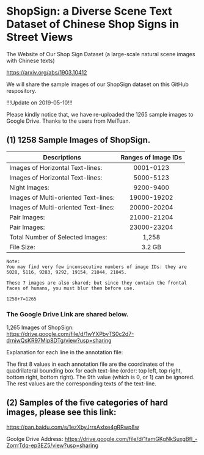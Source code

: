 # ShopSign: a Diverse Scene Text Dataset of Chinese Shop Signs in Street Views
The Website of Our Shop Sign Dataset (a large-scale natural scene images with Chinese texts)


https://arxiv.org/abs/1903.10412

We will share the sample images of our ShopSign dataset on this GitHub respository. 

!!!Update on 2019-05-10!!!

Please kindly notice that, we have re-uploaded the 1265 sample images to Google Drive.  Thanks to the users from MeiTuan. 

## (1) 1258 Sample Images of ShopSign.

| Descriptions                         | Ranges of Image IDs  |
| ------------------------------------ | :-----------------:  |
| Images of Horizontal Text-lines:       | 0001-0123 |
| Images of Horizontal Text-lines:       | 5000-5123 |
| Night  Images:                         | 9200-9400 |
| Images of Multi-oriented Text-lines:   | 19000-19202 |
| Images of Multi-oriented Text-lines:   | 20000-20204 |
| Pair Images:                           | 21000-21204 |
| Pair Images:                           | 23000-23204 |
| Total Number of Selected Images:       | 1,258       |
| File Size:                             | 3.2 GB      |


```
Note: 
You may find very few inconsecutive numbers of image IDs: they are 5028, 5116, 9283, 9292, 19154, 21044, 21045.

These 7 images are also shared; but since they contain the frontal faces of humans, you must blur them before use. 

1258+7=1265
```
### The Google Drive Link are shared below. 

1,265 Images of ShopSign: https://drive.google.com/file/d/1wYXPbvTS0c2d7-drniwQsKR97Mip8DTg/view?usp=sharing


Explanation for each line in the annotation file:  

The first 8 values in each annotation file are the coordinates of the quadrilateral bounding box for each text-line (order: top left, top right, bottom right, bottom right). The 9th value (which is 0, or 1) can be ignored.  The rest values are the corresponding texts of the text-line.

## (2) Samples of the five  categories of hard images, please see this link: 

https://pan.baidu.com/s/1ezXbyJrrsAxlxe4gRRwp8w

Goolge Drive Address: https://drive.google.com/file/d/1tamGKgNkSuxgBfI_-ZorrrTdq-ep3EZ5/view?usp=sharing

